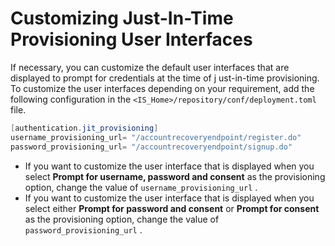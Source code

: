 # Customizing Just-In-Time Provisioning User Interfaces

If necessary, you can customize the default user interfaces that are
displayed to prompt for credentials at the time of j ust-in-time
provisioning. To customize the user interfaces depending on your
requirement, add the following configuration in the
`<IS_Home>/repository/conf/deployment.toml` file.

``` java
[authentication.jit_provisioning]
username_provisioning_url= "/accountrecoveryendpoint/register.do"
password_provisioning_url= "/accountrecoveryendpoint/signup.do"
```

- If you want to customize the user interface that is displayed when
    you select **Prompt for username, password and consent** as the
    provisioning option, change the value of
    `username_provisioning_url` .
- If you want to customize the user interface that is displayed when
    you select either **Prompt for password and consent** or **Prompt
    for consent** as the provisioning option, change the value of
    `password_provisioning_url` .
